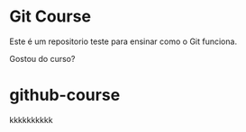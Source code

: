 # Git Course

Este é um repositorio teste para ensinar como o Git funciona.

Gostou do curso?

# github-course

kkkkkkkkkk

